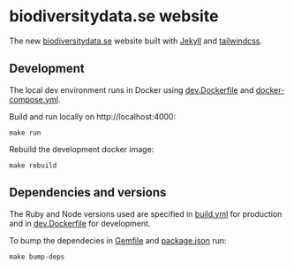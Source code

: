 # biodiversitydata.se website
The new [biodiversitydata.se](https://new.biodiversitydata.se) website built with [Jekyll](https://jekyllrb.com/) and [tailwindcss](https://tailwindcss.com/).

## Development
The local dev environment runs in Docker using [dev.Dockerfile](dev.Dockerfile) and [docker-compose.yml](docker-compose.yml).

Build and run locally on http://localhost:4000:
```
make run
```

Rebuild the development docker image:
```
make rebuild
```

## Dependencies and versions
The Ruby and Node versions used are specified in [build.yml](.github/workflows/build.yml) for production and in [dev.Dockerfile](dev.Dockerfile) for development.

To bump the dependecies in [Gemfile](Gemfile) and [package.json](package.json) run:
```
make bump-deps
```
